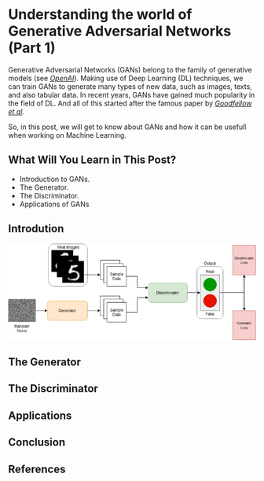 # Understanding the world of Generative Adversarial Networks (Part 1)

Generative Adversarial Networks (GANs) belong to the family of generative models (see <cite>[OpenAI][1]</cite>). 
Making use of Deep Learning (DL) techniques, we can train GANs to generate many types of new data, such as images, texts, and also tabular data.
In recent years, GANs have gained much popularity in the field of DL. And all of this started after the famous paper by <cite>[Goodfellow et al][2]</cite>.

So, in this post, we will get to know about GANs and how it can be usefull when working on Machine Learning.


## What Will You Learn in This Post?

* Introduction to GANs.
* The Generator.
* The Discriminator.
* Applications of GANs

## Introdution

![Architecture](./GAN.png "*Fig. 1: The architecture of a GAN.*")

## The Generator

## The Discriminator

## Applications

## Conclusion

## References
[1]: https://openai.com/blog/generative-models/
[2]: https://arxiv.org/pdf/1406.2661.pdf

